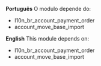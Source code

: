 **Português** O modulo depende do:

- l10n_br_account_payment_order
- account_move_base_import

**English** This module depends on:

- l10n_br_account_payment_order
- account_move_base_import
